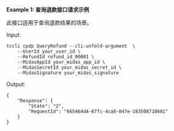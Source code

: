 **Example 1: 查询退款接口请求示例**

此接口适用于查询退款结果的场景。

Input: 

```
tccli cpdp QueryRefund --cli-unfold-argument  \
    --UserId your_user_id \
    --RefundId refund_id_00001 \
    --MidasAppId your_midas_app_id \
    --MidasSecretId your_midas_secret_id \
    --MidasSignature your_midas_signature
```

Output: 
```
{
    "Response": {
        "State": "2",
        "RequestId": "665464d4-67fc-4ca0-847e-183508710681"
    }
}
```

